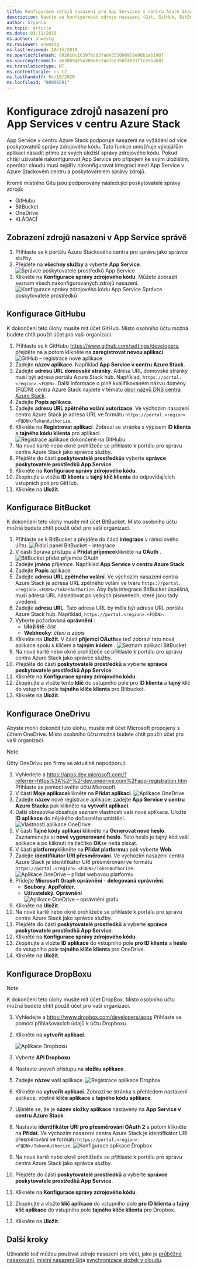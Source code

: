 ```yaml
---
title: Konfigurace zdrojů nasazení pro App Services v centru Azure Stack
description: Naučte se konfigurovat zdroje nasazení (Git, GitHub, BitBucket, DropBox a OneDrive) pro App Services v centru Azure Stack.
author: bryanla
ms.topic: article
ms.date: 03/11/2019
ms.author: anwestg
ms.reviewer: anwestg
ms.lastreviewed: 10/15/2019
ms.openlocfilehash: 8928c0c163976c03fad4355090958e98b1eb1907
ms.sourcegitcommit: a630894e5a38666c24e7be350f4691ffce81ab81
ms.translationtype: MT
ms.contentlocale: cs-CZ
ms.lasthandoff: 04/16/2020
ms.locfileid: "80806691"
---
```

# <a name="configure-deployment-sources-for-app-services-on-azure-stack-hub"></a>Konfigurace zdrojů nasazení pro App Services v centru Azure Stack

App Service v centru Azure Stack podporuje nasazení na vyžádání od více poskytovatelů správy zdrojového kódu. Tato funkce umožňuje vývojářům aplikací nasadit přímo ze svých úložišť správy zdrojového kódu. Pokud chtějí uživatelé nakonfigurovat App Service pro připojení ke svým úložištím, operátor cloudu musí nejdřív nakonfigurovat integraci mezi App Service v Azure Stackovém centru a poskytovatelem správy zdrojů.  

Kromě místního Gitu jsou podporovány následující poskytovatelé správy zdrojů:

* GitHubu
* BitBucket
* OneDrive
* KLÁDACÍ

## <a name="view-deployment-sources-in-app-service-administration"></a>Zobrazení zdrojů nasazení v App Service správě

1. Přihlaste se k portálu Azure Stackového centra pro správu jako správce služby.
2. Přejděte na **všechny služby** a vyberte **App Service**.
    ![Správce poskytovatele prostředků App Service][1]
3. Klikněte na **Konfigurace správy zdrojového kódu**. Můžete zobrazit seznam všech nakonfigurovaných zdrojů nasazení.
    ![Konfigurace správy zdrojového kódu App Service Správce poskytovatele prostředků][2]

## <a name="configure-github"></a>Konfigurace GitHubu

K dokončení této úlohy musíte mít účet GitHub. Místo osobního účtu možná budete chtít použít účet pro vaši organizaci.

1. Přihlaste se k GitHubu https://www.github.com/settings/developers, přejděte na a potom klikněte na **zaregistrovat novou aplikaci**.
    ![GitHub – registrace nové aplikace][3]
2. Zadejte **název aplikace**. Například **App Service v centru Azure Stack**.
3. Zadejte **adresu URL domovské stránky**. Adresa URL domovské stránky musí být adresa portálu Azure Stack hub. Například, `https://portal.<region>.<FQDN>`. Další informace o plně kvalifikovaném názvu domény (FQDN) centra Azure Stack najdete v tématu [obor názvů DNS centra Azure Stack](azure-stack-integrate-dns.md#azure-stack-hub-dns-namespace).
4. Zadejte **Popis aplikace**.
5. Zadejte **adresu URL zpětného volání autorizace**. Ve výchozím nasazení centra Azure Stack je adresa URL ve formátu `https://portal.<region>.<FQDN>/TokenAuthorize`. 
6. Klikněte na **Registrovat aplikaci**. Zobrazí se stránka s výpisem **ID klienta** a **tajného kódu klienta** pro aplikaci.
    ![Registrace aplikace dokončené na GitHubu][5]
7. Na nové kartě nebo okně prohlížeče se přihlaste k portálu pro správu centra Azure Stack jako správce služby.
8. Přejděte do části **poskytovatelé prostředků**a vyberte **správce poskytovatele prostředků App Service**.
9. Klikněte na **Konfigurace správy zdrojového kódu**.
10. Zkopírujte a vložte **ID klienta** a **tajný klíč klienta** do odpovídajících vstupních polí pro GitHub.
11. Klikněte na **Uložit**.

## <a name="configure-bitbucket"></a>Konfigurace BitBucket

K dokončení této úlohy musíte mít účet BitBucket. Místo osobního účtu možná budete chtít použít účet pro vaši organizaci.

1. Přihlaste se k BitBucket a přejděte do části **integrace** v rámci svého účtu.
    ![Řídicí panel BitBucket – integrace][7]
2. V části Správa přístupu a **Přidat příjemce**klikněte na **OAuth** .
    ![BitBucket přidat příjemce OAuth][8]
3. Zadejte **jméno** příjemce. Například **App Service v centru Azure Stack**.
4. Zadejte **Popis** aplikace.
5. Zadejte **adresu URL zpětného volání**. Ve výchozím nasazení centra Azure Stack je adresa URL zpětného volání ve tvaru `https://portal.<region>.<FQDN>/TokenAuthorize`. Aby byla integrace BitBucket úspěšná, musí adresa URL následovat po velkých písmenech, které jsou tady uvedené.
6. Zadejte **adresu URL**. Tato adresa URL by měla být adresa URL portálu Azure Stack hub. Například, `https://portal.<region>.<FQDN>`.
7. Vyberte požadovaná **oprávnění** :
    - **Úložiště**: *číst*
    - **Webhooky**: *čtení a zápis*
8. Klikněte na **Uložit**. V části **příjemci OAuth**se teď zobrazí tato nová aplikace spolu s klíčem a **tajným** **kódem** .
    ![Seznam aplikací BitBucket][9]
9.  Na nové kartě nebo okně prohlížeče se přihlaste k portálu pro správu centra Azure Stack jako správce služby.
10.  Přejděte do části **poskytovatelé prostředků** a vyberte **správce poskytovatele prostředků App Service**.
11. Klikněte na **Konfigurace správy zdrojového kódu**.
12. Zkopírujte a vložte tento **klíč** do vstupního pole pro **ID klienta** a **tajný** klíč do vstupního pole **tajného klíče klienta** pro Bitbucket.
13. Klikněte na **Uložit**.

## <a name="configure-onedrive"></a>Konfigurace OneDrivu

Abyste mohli dokončit tuto úlohu, musíte mít účet Microsoft propojený s účtem OneDrive.  Místo osobního účtu možná budete chtít použít účet pro vaši organizaci.

> [!NOTE]
> Účty OneDrivu pro firmy se aktuálně nepodporují.

1. Vyhledejte a https://apps.dev.microsoft.com/?referrer=https%3A%2F%2Fdev.onedrive.com%2Fapp-registration.htm Přihlaste se pomocí svého účtu Microsoft.
2. V části **Moje aplikace**klikněte na **Přidat aplikaci**.
![Aplikace OneDrive][10]
3. Zadejte **název** nové registrace aplikace: zadejte **App Service v centru Azure Stack**a pak klikněte na **vytvořit aplikaci**.
4. Další obrazovka obsahuje seznam vlastností vaší nové aplikace. Uložte **ID aplikace** do nějakého dočasného umístění.
![Vlastnosti aplikace OneDrive][11]
5. V části **Tajné kódy aplikací** klikněte na **Generovat nové heslo**. Zaznamenejte si **nové vygenerované heslo**. Toto heslo je tajný kód vaší aplikace a po kliknutí na tlačítko **OK**se nedá získat.
6. V části **platformy**klikněte na **Přidat platformu**a pak vyberte **Web**.
7. Zadejte **identifikátor URI přesměrování**. Ve výchozím nasazení centra Azure Stack je identifikátor URI přesměrování ve formátu `https://portal.<region>.<FQDN>/TokenAuthorize`. 
![Aplikace OneDrive – přidat webovou platformu][12]
8. Přidejte **Microsoft Graph oprávnění** - **delegovaná oprávnění**.
    - **Soubory. AppFolder.**
    - **Uživatelský. Oprávnění**  
      ![Aplikace OneDrive – oprávnění grafu][13]
9. Klikněte na **Uložit**.
10.  Na nové kartě nebo okně prohlížeče se přihlaste k portálu pro správu centra Azure Stack jako správce služby.
11.  Přejděte do části **poskytovatelé prostředků** a vyberte **správce poskytovatele prostředků App Service**.
12. Klikněte na **Konfigurace správy zdrojového kódu**.
13. Zkopírujte a vložte **ID aplikace** do vstupního pole **pro ID klienta** a **heslo** do vstupního pole **tajného klíče klienta** pro OneDrive.
14. Klikněte na **Uložit**.

## <a name="configure-dropbox"></a>Konfigurace DropBoxu

> [!NOTE]
> K dokončení této úlohy musíte mít účet DropBox. Místo osobního účtu možná budete chtít použít účet pro vaši organizaci.

1. Vyhledejte a https://www.dropbox.com/developers/apps Přihlaste se pomocí přihlašovacích údajů k účtu Dropboxu.
2. Klikněte na **vytvořit aplikaci**.

    ![Aplikace Dropboxu][14]

3. Vyberte **API Dropboxu**.
4. Nastavte úroveň přístupu na **složku aplikace**.
5. Zadejte **název** vaší aplikace.
![Registrace aplikace Dropbox][15]
6. Klikněte na **vytvořit aplikaci**. Zobrazí se stránka s přehledem nastavení aplikace, včetně **klíče aplikace** a **tajného kódu aplikace**.
7. Ujistěte se, že je **název složky aplikace** nastavený na **App Service v centru Azure Stack**.
8. Nastavte **identifikátor URI pro přesměrování OAuth 2** a potom klikněte na **Přidat**. Ve výchozím nasazení centra Azure Stack je identifikátor URI přesměrování ve formátu `https://portal.<region>.<FQDN>/TokenAuthorize`. 
![Konfigurace aplikace Dropbox][16]
9.  Na nové kartě nebo okně prohlížeče se přihlaste k portálu pro správu centra Azure Stack jako správce služby.
10.  Přejděte do části **poskytovatelé prostředků** a vyberte **správce poskytovatele prostředků App Service**.
11. Klikněte na **Konfigurace správy zdrojového kódu**.
12. Zkopírujte a vložte **klíč aplikace** do vstupního pole **pro ID klienta** a **tajný klíč aplikace** do vstupního pole **tajného klíče klienta** pro Dropbox.
13. Klikněte na **Uložit**.

## <a name="next-steps"></a>Další kroky

Uživatelé teď můžou používat zdroje nasazení pro věci, jako je [průběžné nasazování](https://docs.microsoft.com/azure/app-service/deploy-continuous-deployment), [místní nasazení Git](https://docs.microsoft.com/azure/app-service/deploy-local-git)a [synchronizace složek v cloudu](https://docs.microsoft.com/azure/app-service/deploy-content-sync).

<!--Image references-->
[1]: ./media/azure-stack-app-service-configure-deployment-sources/App-service-provider-admin.png
[2]: ./media/azure-stack-app-service-configure-deployment-sources/App-service-provider-admin-source-control-configuration.png
[3]: ./media/azure-stack-app-service-configure-deployment-sources/App-service-provider-admin-github-developer-applications.png
[4]: ./media/azure-stack-app-service-configure-deployment-sources/App-service-provider-admin-github-register-a-new-oauth-application-populated.png
[5]: ./media/azure-stack-app-service-configure-deployment-sources/App-service-provider-admin-github-register-a-new-oauth-application-complete.png
[6]: ./media/azure-stack-app-service-configure-deployment-sources/App-service-provider-admin-roles-management-server-repair-all.png
[7]: ./media/azure-stack-app-service-configure-deployment-sources/App-service-provider-admin-bitbucket-dashboard.png
[8]: ./media/azure-stack-app-service-configure-deployment-sources/App-service-provider-admin-bitbucket-access-management-add-oauth-consumer.png
[9]: ./media/azure-stack-app-service-configure-deployment-sources/App-service-provider-admin-bitbucket-access-management-add-oauth-consumer-complete.png
[10]: ./media/azure-stack-app-service-configure-deployment-sources/App-service-provider-admin-Onedrive-applications.png
[11]: ./media/azure-stack-app-service-configure-deployment-sources/App-service-provider-admin-Onedrive-application-registration.png
[12]: ./media/azure-stack-app-service-configure-deployment-sources/App-service-provider-admin-Onedrive-application-platform.png
[13]: ./media/azure-stack-app-service-configure-deployment-sources/App-service-provider-admin-Onedrive-application-graph-permissions.png
[14]: ./media/azure-stack-app-service-configure-deployment-sources/App-service-provider-admin-Dropbox-applications.png
[15]: ./media/azure-stack-app-service-configure-deployment-sources/App-service-provider-admin-Dropbox-application-registration.png
[16]: ./media/azure-stack-app-service-configure-deployment-sources/App-service-provider-admin-Dropbox-application-configuration.png
